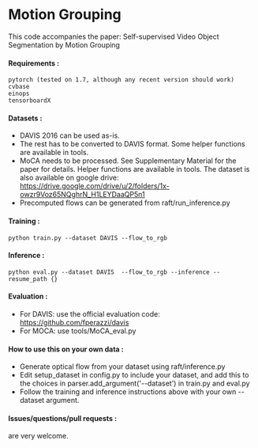 # Motion Grouping
This code accompanies the paper: Self-supervised Video Object Segmentation by Motion Grouping

#### Requirements :
    pytorch (tested on 1.7, although any recent version should work)
    cvbase
    einops
    tensorboardX

#### Datasets :
* DAVIS 2016 can be used as-is.
* The rest has to be converted to DAVIS format. Some helper functions are available in tools.
* MoCA needs to be processed. See Supplementary Material for the paper for details. Helper functions are available in tools. The dataset is also available on google drive: https://drive.google.com/drive/u/2/folders/1x-owzr9Voz65NQghrN_H1LEYDaaQP5n1
* Precomputed flows can be generated from raft/run_inference.py

#### Training :
    python train.py --dataset DAVIS --flow_to_rgb

#### Inference :
    python eval.py --dataset DAVIS  --flow_to_rgb --inference --resume_path {}

#### Evaluation :
* For DAVIS: use the official evaluation code: https://github.com/fperazzi/davis
* For MOCA: use tools/MoCA_eval.py

#### How to use this on your own data :
* Generate optical flow from your dataset using raft/inference.py
* Edit setup_dataset in config.py to include your dataset, and add this to the choices in parser.add_argument('--dataset') in train.py and eval.py
* Follow the training and inference instructions above with your own --dataset argument.

#### Issues/questions/pull requests :
are very welcome.